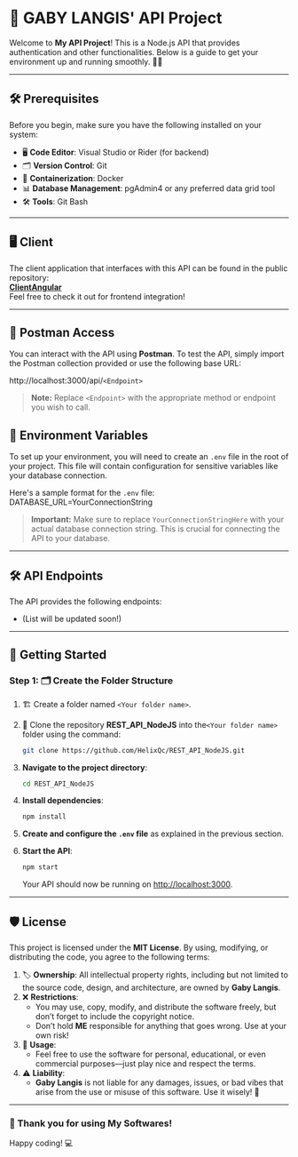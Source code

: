 # 🌟 **GABY LANGIS' API Project**

Welcome to **My API Project**! This is a Node.js API that provides authentication and other functionalities. Below is a guide to get your environment up and running smoothly. 🚀✨

---
## 🛠️ **Prerequisites**

Before you begin, make sure you have the following installed on your system:

- 🖥️ **Code Editor**: Visual Studio or Rider (for backend)  
- 🗂️ **Version Control**: Git  
- 🐳 **Containerization**: Docker  
- 📊 **Database Management**: pgAdmin4 or any preferred data grid tool  
- 🛠️ **Tools**: Git Bash

---
## 🖥️ **Client**

The client application that interfaces with this API can be found in the public repository:  
[**ClientAngular**](https://github.com/HelixQc/ClientAngular)  
Feel free to check it out for frontend integration!

---

## 🔑 **Postman Access**

You can interact with the API using **Postman**. To test the API, simply import the Postman collection provided or use the following base URL:

http://localhost:3000/api/`<Endpoint>`

> **Note:** Replace `<Endpoint>` with the appropriate method or endpoint you wish to call.



## 🌱 **Environment Variables**

To set up your environment, you will need to create an `.env` file in the root of your project. This file will contain configuration for sensitive variables like your database connection. 

Here's a sample format for the `.env` file: DATABASE_URL=YourConnectionString
> **Important:** Make sure to replace `YourConnectionStringHere` with your actual database connection string. This is crucial for connecting the API to your database.

---

## 🛠️ **API Endpoints**

The API provides the following  endpoints:

- (List will be updated soon!)

---
## 🚀 **Getting Started**
### **Step 1: 🗂️ Create the Folder Structure**

1. 🏗️ Create a folder named `<Your folder name>`.    
2. 🔄 Clone the repository **REST_API_NodeJS** into the`<Your folder name>` folder using the command:

    ```sh
    git clone https://github.com/HelixQc/REST_API_NodeJS.git
    ```


3. **Navigate to the project directory**:

    ```sh
    cd REST_API_NodeJS
    ```

4. **Install dependencies**:

    ```sh
    npm install
    ```

5. **Create and configure the `.env` file** as explained in the previous section.

6. **Start the API**:

    ```sh
    npm start
    ```

   Your API should now be running on [http://localhost:3000](http://localhost:3000).

---
## 🛡️ License

This project is licensed under the **MIT License**. By using, modifying, or distributing the code, you agree to the following terms:

1. 🏷️ **Ownership**: All intellectual property rights, including but not limited to the source code, design, and architecture, are owned by **Gaby Langis**.  
2. ❌ **Restrictions**:  
   - You may use, copy, modify, and distribute the software freely, but don’t forget to include the copyright notice.  
   - Don’t hold **ME** responsible for anything that goes wrong. Use at your own risk!  
3. 🔐 **Usage**:  
   - Feel free to use the software for personal, educational, or even commercial purposes—just play nice and respect the terms.  
4. ⚠️ **Liability**:  
   - **Gaby Langis** is not liable for any damages, issues, or bad vibes that arise from the use or misuse of this software. Use it wisely! 📄

---

### 🥳 Thank you for using **My Softwares**!  
Happy coding! 💻
